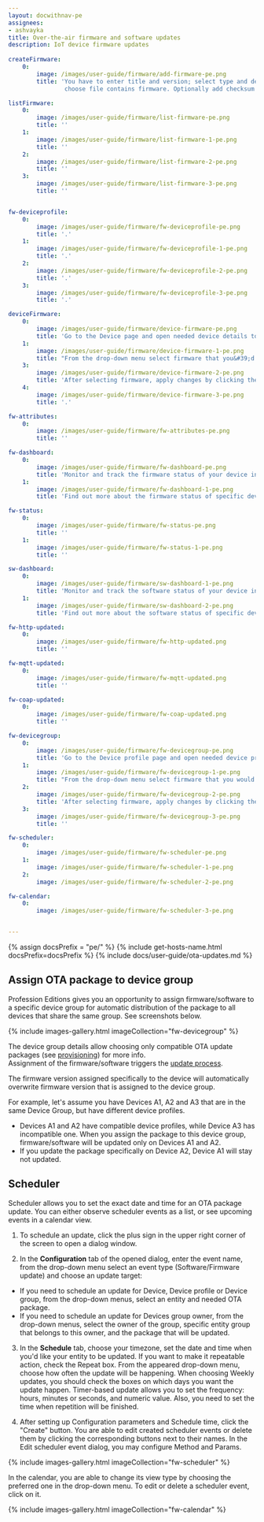```yaml
---
layout: docwithnav-pe
assignees:
- ashvayka
title: Over-the-air firmware and software updates
description: IoT device firmware updates
 
createFirmware:
    0:
        image: /images/user-guide/firmware/add-firmware-pe.png  
        title: 'You have to enter title and version; select type and device profile (this field we define what type of device this firmware will be available; 
                choose file contains firmware. Optionally add checksum algorithm and checksum.'

listFirmware:
    0:
        image: /images/user-guide/firmware/list-firmware-pe.png
        title: ''
    1:
        image: /images/user-guide/firmware/list-firmware-1-pe.png
        title: ''
    2:
        image: /images/user-guide/firmware/list-firmware-2-pe.png
        title: ''
    3:
        image: /images/user-guide/firmware/list-firmware-3-pe.png
        title: ''     


fw-deviceprofile:
    0:
        image: /images/user-guide/firmware/fw-deviceprofile-pe.png
        title: '.'
    1:
        image: /images/user-guide/firmware/fw-deviceprofile-1-pe.png
        title: '.'
    2:
        image: /images/user-guide/firmware/fw-deviceprofile-2-pe.png
        title: '.'
    3:
        image: /images/user-guide/firmware/fw-deviceprofile-3-pe.png
        title: '.'

deviceFirmware:
    0:
        image: /images/user-guide/firmware/device-firmware-pe.png
        title: 'Go to the Device page and open needed device details to edit its information.'
    1:
        image: /images/user-guide/firmware/device-firmware-1-pe.png
        title: "From the drop-down menu select firmware that you&#39;d like to assign to this device."
    3:
        image: /images/user-guide/firmware/device-firmware-2-pe.png
        title: 'After selecting firmware, apply changes by clicking the orange check mark in the right corner of the page.'
    4:
        image: /images/user-guide/firmware/device-firmware-3-pe.png
        title: '.'

fw-attributes:
    0:
        image: /images/user-guide/firmware/fw-attributes-pe.png
        title: ''

fw-dashboard:
    0:
        image: /images/user-guide/firmware/fw-dashboard-pe.png
        title: 'Monitor and track the firmware status of your device in the Firmware dashboard.'
    1:
        image: /images/user-guide/firmware/fw-dashboard-1-pe.png
        title: 'Find out more about the firmware status of specific devices by clicking the buttons next to the device names.'

fw-status:
    0:
        image: /images/user-guide/firmware/fw-status-pe.png
        title: ''
    1:
        image: /images/user-guide/firmware/fw-status-1-pe.png
        title: ''

sw-dashboard:
    0:
        image: /images/user-guide/firmware/sw-dashboard-1-pe.png
        title: 'Monitor and track the software status of your device in the Software dashboard.'
    1:
        image: /images/user-guide/firmware/sw-dashboard-2-pe.png
        title: 'Find out more about the software status of specific devices by clicking the buttons next to the device names.'

fw-http-updated:
    0:
        image: /images/user-guide/firmware/fw-http-updated.png
        title: ''

fw-mqtt-updated:
    0:
        image: /images/user-guide/firmware/fw-mqtt-updated.png
        title: ''

fw-coap-updated:
    0:
        image: /images/user-guide/firmware/fw-coap-updated.png
        title: ''

fw-devicegroup:
    0:
        image: /images/user-guide/firmware/fw-devicegroup-pe.png
        title: 'Go to the Device profile page and open needed device profile details to edit its information.'
    1:
        image: /images/user-guide/firmware/fw-devicegroup-1-pe.png
        title: "From the drop-down menu select firmware that you would like to assign to this device profile."
    2:
        image: /images/user-guide/firmware/fw-devicegroup-2-pe.png
        title: 'After selecting firmware, apply changes by clicking the orange check mark in the right corner of the page.'
    3:
        image: /images/user-guide/firmware/fw-devicegroup-3-pe.png
        title: ''

fw-scheduler:
    0:
        image: /images/user-guide/firmware/fw-scheduler-pe.png
    1:
        image: /images/user-guide/firmware/fw-scheduler-1-pe.png
    2:
        image: /images/user-guide/firmware/fw-scheduler-2-pe.png

fw-calendar:
    0:
        image: /images/user-guide/firmware/fw-scheduler-3-pe.png


---
```


{% assign docsPrefix = "pe/" %}
{% include get-hosts-name.html docsPrefix=docsPrefix %}
{% include docs/user-guide/ota-updates.md %}

## Assign OTA package to device group

Profession Editions gives you an opportunity to assign firmware/software to a specific device group for
automatic distribution of the package to all devices that share the same group. See screenshots below.

{% include images-gallery.html imageCollection="fw-devicegroup" %}

The device group details allow choosing only compatible OTA update packages 
(see [provisioning](/docs/{{docsPrefix}}user-guide/ota-updates/#provision-ota-package-to-thingsboard-repository)) for more info.  
Assignment of the firmware/software triggers the [update process](/docs/{{docsPrefix}}user-guide/ota-updates/#update-process).

The firmware version assigned specifically to the device will automatically overwrite firmware version that is assigned to the device group.

For example, let's assume you have Devices A1, A2 and A3 that are in the same Device Group, but have different device profiles. 

* Devices A1 and A2 have compatible device profiles, while Device A3 has incompatible one. When you assign the package to this device group, 
  firmware/software will be updated only on Devices A1 and A2.
* If you update the package specifically on Device A2, Device A1 will stay not updated.

## Scheduler 

Scheduler allows you to set the exact date and time for an OTA package update. 
You can either observe scheduler events as a list, or see upcoming events in a calendar view.
1. To schedule an update, click the plus sign in the upper right corner of the screen to open a dialog window.

2. In the **Configuration** tab of the opened dialog, enter the event name, from the drop-down menu select an event type (Software/Firmware update) and 
choose an update target:
* If you need to schedule an update for Device, Device profile or Device group, from the drop-down menus, select an entity 
and needed OTA package. 
* If you need to schedule an update for Devices group owner, from the drop-down menus, select the owner of the group, specific entity group that belongs to this owner,
and the package that will be updated.
  
3. In the **Schedule** tab, choose your timezone, set the date and time when you'd like your entity to be updated. 
If you want to make it repeatable action, check the Repeat box. From the appeared drop-down menu, choose how often the update will be happening.
When choosing Weekly updates, you should check the boxes on which days you want the update happen. 
Timer-based update allows you to set the frequency: hours, minutes or seconds, and numeric value.
Also, you need to set the time when repetition will be finished.

4. After setting up Configuration parameters and Schedule time, click the "Create" button.
You are able to edit created scheduler events or delete them by clicking the corresponding buttons next to their names.
In the Edit scheduler event dialog, you may configure Method and Params.
  
{% include images-gallery.html imageCollection="fw-scheduler" %}

In the calendar, you are able to change its view type by choosing the preferred one in the drop-down menu. To edit or delete a scheduler event, click on it.

{% include images-gallery.html imageCollection="fw-calendar" %}
